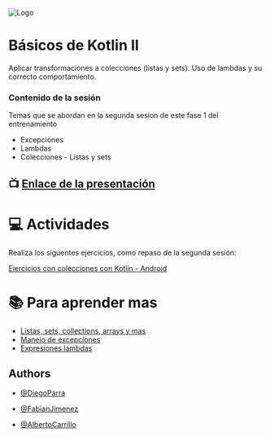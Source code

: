 ![Logo](https://developer.android.com/static/codelabs/basic-android-kotlin-compose-first-program/img/3bbebda874e6003b.png?hl=es-419)

# Básicos de Kotlin II

Aplicar transformaciones a colecciones (listas y sets). Uso de lambdas y su correcto comportamiento.

### Contenido de la sesión

Temas que se abordan en la segunda sesion de este fase 1 del entrenamiento
- Excepciones
- Lambdas
- Colecciones - Listas y sets


## :tv: [Enlace de la presentación](https://docs.google.com/presentation/d/1Lh9CSJyCjoXqW6JpleGWd5J3Sn7td0bWgCqY0kgcqEA/edit?usp=sharing)

# :computer:  Actividades 

Realiza los siguentes ejercicios, como repaso de la segunda sesión:

[Ejercicios con colecciones con Kotlin - Android](https://developer.android.com/codelabs/basic-android-kotlin-training-collections?hl=es_419#0)

# :books: Para aprender mas
- [Listas, sets, collections, arrays y mas](https://developer.android.com/codelabs/basic-android-kotlin-collections#0)
- [Manejo de excepciones](https://code.tutsplus.com/es/tutorials/kotlin-from-scratch-exception-handling--cms-29820)
- [Expresiones lambdas](https://medium.com/@aldoolivares/expresiones-lambda-en-kotlin-8c3baa6ef77)

## Authors

- [@DiegoParra](https://www.github.com/diego-parra-robayo)

- [@FabianJimenez](https://www.github.com/fabian-jv)

- [@AlbertoCarrillo](https://www.github.com)


